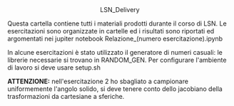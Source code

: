 <center> LSN_Delivery </center>

Questa cartella contiene tutti i materiali prodotti durante il corso di LSN. Le esercitazioni sono organizzate in cartelle ed i risultati sono riportati ed argomentati nei jupiter notebook Relazione_(numero esercitazione).ipynb


In alcune esercitazioni è stato utilizzato il generatore di numeri casuali: le librerie necessarie si trovano in RANDOM_GEN. Per configurare l'ambiente di lavoro si deve usare setup.sh


**ATTENZIONE:** nell'esercitazione 2 ho sbagliato a campionare uniformemente l'angolo solido, si deve tenere conto dello jacobiano della trasformazioni da cartesiane a sferiche.
